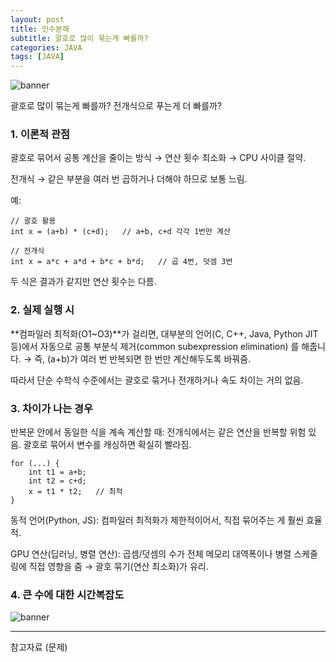 ```yaml
---
layout: post
title: 인수분해
subtitle: 괄호로 많이 묶는게 빠를까?
categories: JAVA
tags: [JAVA]
---
```



![banner](/assets/images/0814/전개식코드)

괄호로 많이 묶는게 빠를까? 전개식으로 푸는게 더 빠를까?

### 1. 이론적 관점

괄호로 묶어서 공통 계산을 줄이는 방식 → 연산 횟수 최소화 → CPU 사이클 절약.

전개식 → 같은 부분을 여러 번 곱하거나 더해야 하므로 보통 느림.

예:

    // 괄호 활용
    int x = (a+b) * (c+d);   // a+b, c+d 각각 1번만 계산

    // 전개식
    int x = a*c + a*d + b*c + b*d;   // 곱 4번, 덧셈 3번

두 식은 결과가 같지만 연산 횟수는 다름.


### 2. 실제 실행 시

**컴파일러 최적화(O1~O3)**가 걸리면, 대부분의 언어(C, C++, Java, Python JIT 등)에서 자동으로 공통 부분식 제거(common subexpression elimination) 를 해줍니다.
→ 즉, (a+b)가 여러 번 반복되면 한 번만 계산해두도록 바꿔줌.

따라서 단순 수학식 수준에서는 괄호로 묶거나 전개하거나 속도 차이는 거의 없음.

### 3. 차이가 나는 경우

반복문 안에서 동일한 식을 계속 계산할 때:
전개식에서는 같은 연산을 반복할 위험 있음.
괄호로 묶어서 변수를 캐싱하면 확실히 빨라짐.

    for (...) {
        int t1 = a+b;
        int t2 = c+d;
        x = t1 * t2;   // 최적
    }


동적 언어(Python, JS): 컴파일러 최적화가 제한적이어서, 직접 묶어주는 게 훨씬 효율적.

GPU 연산(딥러닝, 병렬 연산): 곱셈/덧셈의 수가 전체 메모리 대역폭이나 병렬 스케줄링에 직접 영향을 줌 → 괄호 묶기(연산 최소화)가 유리.


### 4. 큰 수에 대한 시간복잡도

![banner](/assets/images/0814/)

---

참고자료 (문제)
